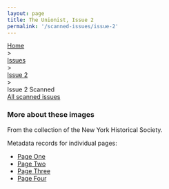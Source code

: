 ```yaml
---
layout: page
title: The Unionist, Issue 2
permalink: '/scanned-issues/issue-2'
---
```


<div class="breadcrumb">
<a href="/unionist/">Home</a>
<div class="caret"> &gt; </div>
<a href="/unionist/explore/issues/">Issues</a>
<div class="caret"> &gt; </div>
<a href="
    /unionist/explore/issues/?issue=2
  ">
   Issue 2
     </a>
<div class="caret"> &gt; </div>
Issue 2 Scanned
</div>
<div class="breadcrumb">
<a href="/unionist/scanned-issues/">All scanned issues</a>
</div>
<div class='item-view'>
<div id="osd" class="image-viewer"></div>
</div>
<script defer src="{{ '/assets/openseadragon/openseadragon.min.js' | absolute_url }}"></script>
<script>
  $(document).ready(function () {
      OpenSeadragon({
        id: "osd",
        preload: true,
        sequenceMode: true,
        prefixUrl: "{{ '/assets/openseadragon/images/' | absolute_url }}",
        tileSources: ['/unionist/img/derivatives/iiif/images/unionist--image-0345/info.json','/unionist/img/derivatives/iiif/images/unionist--image-0346/info.json','/unionist/img/derivatives/iiif/images/unionist--image-0347/info.json','/unionist/img/derivatives/iiif/images/unionist--image-0348/info.json']
      });
    });
</script>

### More about these images

From the collection of the New York Historical Society.

Metadata records for individual pages:
- [Page One](/unionist/items/unionist--image-0345/)
- [Page Two](/unionist/items/unionist--image-0346/)
- [Page Three](/unionist/items/unionist--image-0347/)
- [Page Four](/unionist/items/unionist--image-0348/)
